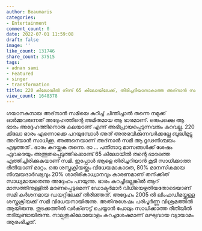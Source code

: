 ```yaml
---
author: Beaumaris
categories:
- Entertainment
comment_count: 0
date: 2022-07-01 11:59:08
draft: false
image: ''
like_count: 131746
share_count: 37515
tags:
- adnan sami
- Featured
- singer
- transformation
title: 220 കിലോയിൽ നിന്ന് 65 കിലോയിലേക്ക്, തിരിച്ചറിയാനാകാത്ത അദ്‌നാൻ സമി
view_count: 1648378
---
```


ഗയാനകനായ അദ്‌നാൻ സമിയെ കുറിച്ച് ചിന്തിച്ചാൽ തന്നെ നമുക്ക് ഓർമ്മവരുന്നത് അദ്ദേഹത്തിന്റെ അമിതമായ ആ ഭാരമാണ്. ഒരുപക്ഷെ ആ ഭാരം അദ്ദേഹത്തിനൊരു കലയാണ് എന്ന് അഭിപ്രായപ്പെടുന്നവരും കുറവല്ല. 220 കിലോ ഭാരം എന്നൊക്കെ പറയുമ്പോൾ അത് അനുഭവിക്കുന്നവർക്കല്ലേ ബുദ്ധിമുട്ടു അറിയാൻ സാധിക്കൂ. അങ്ങനെയാണ് അദ്‌നാൻ സമി ആ ദൃഢനിശ്ചയം എടുത്തത് . ഭാരം കുറയ്ക്കുക തന്നെ. ദാ ... പതിനാറു മാസങ്ങൾക്ക് ശേഷം ഏവരെയും അത്ഭുതപ്പെടുത്തിക്കൊണ്ട് 65 കിലോയിൽ തന്റെ ഭാരത്തെ എത്തിച്ചിരിക്കുകയാണ് സമി. ഇപ്പോൾ ആളെ തിരിച്ചറിയാൻ കൂടി സാധിക്കാത്ത രീതിയാണ് മാറ്റം. ഒരു ശസ്ത്രക്രിയയ്ക്കും വിധേയമാകാതെ, 80% മാനസികമായ നിശ്ചയദാർഢ്യവും 20% ശാരീരികാധ്വാനവും കാരണമാണ് തനിക്കിത് സാധ്യമായതെന്നു അദ്ദേഹം പറയുന്നു. ഭാരം കുറച്ചില്ലെങ്കിൽ ആറ് മാസത്തിനുള്ളിൽ മരണപ്പെടുമെന്ന് ഡോക്ടർമാർ വിധിയെഴുതിയതോടെയാണ് സമി കർശനമായ ഡയറ്റിലേക്ക് തിരിഞ്ഞത്. അദ്ദേഹം 2005 ൽ ലിംഫഡീമയ്ക്കുള്ള ശസ്ത്രക്രിയക്ക് സമി വിധേയനായിരുന്നു. അതിനുശേഷം പരിപൂർണ്ണ വിശ്രമത്തിൽ ആയിരുന്നു. തുടക്കത്തിൽ വർക്ഔട്ട് ചെയ്യാൻ പോലും സാധിക്കാത്ത രീതിയിൽ തടിയുണ്ടായിരുന്നു. നാല്പതുകിലോയോളം കുറച്ചശേഷമാണ് ലഘുവായ വ്യായാമം ആരംഭിച്ചത്.